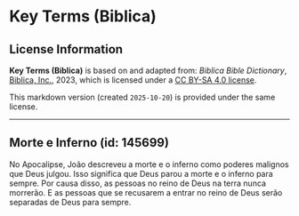 # Key Terms (Biblica)

## License Information

**Key Terms (Biblica)** is based on and adapted from: _Biblica Bible Dictionary_, [Biblica, Inc.](https://www.biblica.com/), 2023, which is licensed under a [CC BY-SA 4.0 license](https://creativecommons.org/licenses/by-sa/4.0/legalcode.en).

This markdown version (created `2025-10-20`) is provided under the same license.



--------------------------------

## Morte e Inferno (id: 145699)

No Apocalipse, João descreveu a morte e o inferno como poderes malignos que Deus julgou. Isso significa que Deus parou a morte e o inferno para sempre. Por causa disso, as pessoas no reino de Deus na terra nunca morrerão. E as pessoas que se recusarem a entrar no reino de Deus serão separadas de Deus para sempre.


